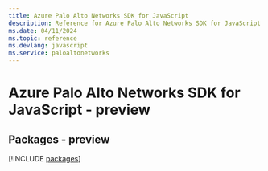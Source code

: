 ```yaml
---
title: Azure Palo Alto Networks SDK for JavaScript
description: Reference for Azure Palo Alto Networks SDK for JavaScript
ms.date: 04/11/2024
ms.topic: reference
ms.devlang: javascript
ms.service: paloaltonetworks
---
```

# Azure Palo Alto Networks SDK for JavaScript - preview
## Packages - preview
[!INCLUDE [packages](palo-alto-networks-index.md)]
